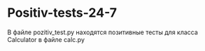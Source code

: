 # Positiv-tests-24-7
В файле pozitiv_test.py находятся позитивные тесты для класса Calculator в файле calc.py

